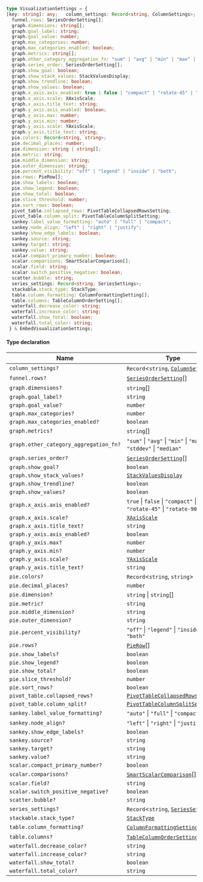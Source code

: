 ```ts
type VisualizationSettings = {
[key: string]: any;   column_settings: Record<string, ColumnSettings>;
  funnel.rows: SeriesOrderSetting[];
  graph.dimensions: string[];
  graph.goal_label: string;
  graph.goal_value: number;
  graph.max_categories: number;
  graph.max_categories_enabled: boolean;
  graph.metrics: string[];
  graph.other_category_aggregation_fn: "sum" | "avg" | "min" | "max" | "stddev" | "median";
  graph.series_order: SeriesOrderSetting[];
  graph.show_goal: boolean;
  graph.show_stack_values: StackValuesDisplay;
  graph.show_trendline: boolean;
  graph.show_values: boolean;
  graph.x_axis.axis_enabled: true | false | "compact" | "rotate-45" | "rotate-90";
  graph.x_axis.scale: XAxisScale;
  graph.x_axis.title_text: string;
  graph.y_axis.axis_enabled: boolean;
  graph.y_axis.max: number;
  graph.y_axis.min: number;
  graph.y_axis.scale: YAxisScale;
  graph.y_axis.title_text: string;
  pie.colors: Record<string, string>;
  pie.decimal_places: number;
  pie.dimension: string | string[];
  pie.metric: string;
  pie.middle_dimension: string;
  pie.outer_dimension: string;
  pie.percent_visibility: "off" | "legend" | "inside" | "both";
  pie.rows: PieRow[];
  pie.show_labels: boolean;
  pie.show_legend: boolean;
  pie.show_total: boolean;
  pie.slice_threshold: number;
  pie.sort_rows: boolean;
  pivot_table.collapsed_rows: PivotTableCollapsedRowsSetting;
  pivot_table.column_split: PivotTableColumnSplitSetting;
  sankey.label_value_formatting: "auto" | "full" | "compact";
  sankey.node_align: "left" | "right" | "justify";
  sankey.show_edge_labels: boolean;
  sankey.source: string;
  sankey.target: string;
  sankey.value: string;
  scalar.compact_primary_number: boolean;
  scalar.comparisons: SmartScalarComparison[];
  scalar.field: string;
  scalar.switch_positive_negative: boolean;
  scatter.bubble: string;
  series_settings: Record<string, SeriesSettings>;
  stackable.stack_type: StackType;
  table.column_formatting: ColumnFormattingSetting[];
  table.columns: TableColumnOrderSetting[];
  waterfall.decrease_color: string;
  waterfall.increase_color: string;
  waterfall.show_total: boolean;
  waterfall.total_color: string;
 } & EmbedVisualizationSettings;
```

#### Type declaration

| Name                                   | Type                                                                  |
| -------------------------------------- | --------------------------------------------------------------------- |
| `column_settings?`                     | `Record`<`string`, [`ColumnSettings`](ColumnSettings.md)>             |
| `funnel.rows?`                         | [`SeriesOrderSetting`](SeriesOrderSetting.md)\[]                      |
| `graph.dimensions?`                    | `string`\[]                                                           |
| `graph.goal_label?`                    | `string`                                                              |
| `graph.goal_value?`                    | `number`                                                              |
| `graph.max_categories?`                | `number`                                                              |
| `graph.max_categories_enabled?`        | `boolean`                                                             |
| `graph.metrics?`                       | `string`\[]                                                           |
| `graph.other_category_aggregation_fn?` | `"sum"` \| `"avg"` \| `"min"` \| `"max"` \| `"stddev"` \| `"median"`  |
| `graph.series_order?`                  | [`SeriesOrderSetting`](SeriesOrderSetting.md)\[]                      |
| `graph.show_goal?`                     | `boolean`                                                             |
| `graph.show_stack_values?`             | [`StackValuesDisplay`](StackValuesDisplay.md)                         |
| `graph.show_trendline?`                | `boolean`                                                             |
| `graph.show_values?`                   | `boolean`                                                             |
| `graph.x_axis.axis_enabled?`           | `true` \| `false` \| `"compact"` \| `"rotate-45"` \| `"rotate-90"`    |
| `graph.x_axis.scale?`                  | [`XAxisScale`](XAxisScale.md)                                         |
| `graph.x_axis.title_text?`             | `string`                                                              |
| `graph.y_axis.axis_enabled?`           | `boolean`                                                             |
| `graph.y_axis.max?`                    | `number`                                                              |
| `graph.y_axis.min?`                    | `number`                                                              |
| `graph.y_axis.scale?`                  | [`YAxisScale`](YAxisScale.md)                                         |
| `graph.y_axis.title_text?`             | `string`                                                              |
| `pie.colors?`                          | `Record`<`string`, `string`>                                          |
| `pie.decimal_places?`                  | `number`                                                              |
| `pie.dimension?`                       | `string` \| `string`\[]                                               |
| `pie.metric?`                          | `string`                                                              |
| `pie.middle_dimension?`                | `string`                                                              |
| `pie.outer_dimension?`                 | `string`                                                              |
| `pie.percent_visibility?`              | `"off"` \| `"legend"` \| `"inside"` \| `"both"`                       |
| `pie.rows?`                            | [`PieRow`](PieRow.md)\[]                                              |
| `pie.show_labels?`                     | `boolean`                                                             |
| `pie.show_legend?`                     | `boolean`                                                             |
| `pie.show_total?`                      | `boolean`                                                             |
| `pie.slice_threshold?`                 | `number`                                                              |
| `pie.sort_rows?`                       | `boolean`                                                             |
| `pivot_table.collapsed_rows?`          | [`PivotTableCollapsedRowsSetting`](PivotTableCollapsedRowsSetting.md) |
| `pivot_table.column_split?`            | [`PivotTableColumnSplitSetting`](PivotTableColumnSplitSetting.md)     |
| `sankey.label_value_formatting?`       | `"auto"` \| `"full"` \| `"compact"`                                   |
| `sankey.node_align?`                   | `"left"` \| `"right"` \| `"justify"`                                  |
| `sankey.show_edge_labels?`             | `boolean`                                                             |
| `sankey.source?`                       | `string`                                                              |
| `sankey.target?`                       | `string`                                                              |
| `sankey.value?`                        | `string`                                                              |
| `scalar.compact_primary_number?`       | `boolean`                                                             |
| `scalar.comparisons?`                  | [`SmartScalarComparison`](SmartScalarComparison.md)\[]                |
| `scalar.field?`                        | `string`                                                              |
| `scalar.switch_positive_negative?`     | `boolean`                                                             |
| `scatter.bubble?`                      | `string`                                                              |
| `series_settings?`                     | `Record`<`string`, [`SeriesSettings`](SeriesSettings.md)>             |
| `stackable.stack_type?`                | [`StackType`](StackType.md)                                           |
| `table.column_formatting?`             | [`ColumnFormattingSetting`](ColumnFormattingSetting.md)\[]            |
| `table.columns?`                       | [`TableColumnOrderSetting`](TableColumnOrderSetting.md)\[]            |
| `waterfall.decrease_color?`            | `string`                                                              |
| `waterfall.increase_color?`            | `string`                                                              |
| `waterfall.show_total?`                | `boolean`                                                             |
| `waterfall.total_color?`               | `string`                                                              |
